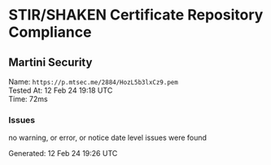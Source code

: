 # STIR/SHAKEN Certificate Repository Compliance

## Martini Security

Name: `https://p.mtsec.me/2884/HozL5b3lxCz9.pem`\
Tested At: 12 Feb 24 19:18 UTC\
Time: 72ms

### Issues

no warning, or error, or notice date level issues were found

Generated: 12 Feb 24 19:26 UTC